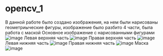 # opencv_1
В данной работе было создано изображения, на нем были нарисованы геометриыческие фигуры, изображение было разбито 4 части, была работа с маской
Основное изображение с нарисованными фигурами
![image](https://github.com/cuber201/opencv_1/assets/72391128/ab338b6c-cd37-4c67-9e80-82598e35994c)
Левая верхняя часть 
![image](https://github.com/cuber201/opencv_1/assets/72391128/739cbeb5-02f8-4e7d-a4e5-ee53787fda27)
Правая верхняя часть
![image](https://github.com/cuber201/opencv_1/assets/72391128/3fac6215-f1a8-473d-ac7a-cd5804e1e6dd)
Левая нижняя часть
![image](https://github.com/cuber201/opencv_1/assets/72391128/284b9813-b03b-42da-bfd8-df6f255a5143)
Правая нижняя часть
![image](https://github.com/cuber201/opencv_1/assets/72391128/418c634f-cf97-47f2-be5e-be34297714dd)
Маска
![image](https://github.com/cuber201/opencv_1/assets/72391128/d1500518-be49-4cea-a1b3-d5c84b8bff5f)




